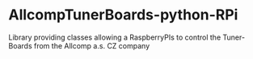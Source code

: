 # AllcompTunerBoards-python-RPi
Library providing classes allowing a RaspberryPIs to control the Tuner-Boards from the Allcomp a.s. CZ company

